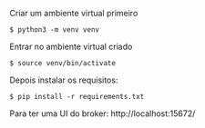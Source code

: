 Criar um ambiente virtual primeiro

`$ python3 -m venv venv`

Entrar no ambiente virtual criado

`$ source venv/bin/activate`

Depois instalar os requisitos:

`$ pip install -r requirements.txt`


Para ter uma UI do broker: http://localhost:15672/ 

